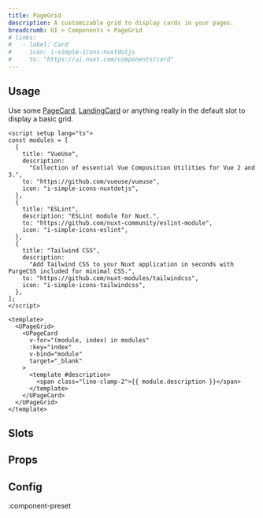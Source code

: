 ```yaml
---
title: PageGrid
description: A customizable grid to display cards in your pages.
breadcrumb: UI > Components > PageGrid
# links:
#   - label: Card
#     icon: i-simple-icons-nuxtdotjs
#     to: "https://ui.nuxt.com/components/card"
---
```


## Usage

Use some [PageCard](/ui/components/page-card), [LandingCard](/ui/components/landing-card) or anything really in the default slot to display a basic grid.

```vue [example.vue]
<script setup lang="ts">
const modules = [
  {
    title: "VueUse",
    description:
      "Collection of essential Vue Composition Utilities for Vue 2 and 3.",
    to: "https://github.com/vueuse/vueuse",
    icon: "i-simple-icons-nuxtdotjs",
  },
  {
    title: "ESLint",
    description: "ESLint module for Nuxt.",
    to: "https://github.com/nuxt-community/eslint-module",
    icon: "i-simple-icons-eslint",
  },
  {
    title: "Tailwind CSS",
    description:
      "Add Tailwind CSS to your Nuxt application in seconds with PurgeCSS included for minimal CSS.",
    to: "https://github.com/nuxt-modules/tailwindcss",
    icon: "i-simple-icons-tailwindcss",
  },
];
</script>

<template>
  <UPageGrid>
    <UPageCard
      v-for="(module, index) in modules"
      :key="index"
      v-bind="module"
      target="_blank"
    >
      <template #description>
        <span class="line-clamp-2">{{ module.description }}</span>
      </template>
    </UPageCard>
  </UPageGrid>
</template>
```

## Slots

<!-- component-slots -->

## Props

<!-- components-props -->

## Config

:component-preset
